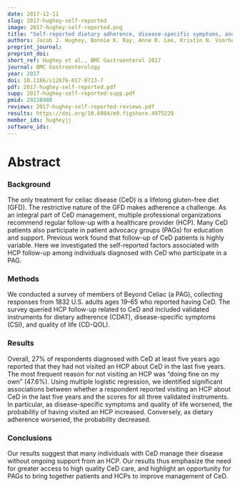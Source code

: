 ```yaml
---
date: 2017-12-11
slug: 2017-hughey-self-reported
image: 2017-hughey-self-reported.png
title: "Self-reported dietary adherence, disease-specific symptoms, and quality of life are associated with healthcare provider follow-up in celiac disease"
authors: Jacob J. Hughey, Bonnie K. Ray, Anne R. Lee, Kristin N. Voorhees, Ciaran P. Kelly, and Detlef Schuppan
preprint_journal: 
preprint_doi: 
short_ref: Hughey et al., BMC Gastroenterol 2017
journal: BMC Gastroenterology
year: 2017
doi: 10.1186/s12876-017-0713-7
pdf: 2017-hughey-self-reported.pdf
supp: 2017-hughey-self-reported-supp.pdf
pmid: 29228908
reviews: 2017-hughey-self-reported-reviews.pdf
results: https://doi.org/10.6084/m9.figshare.4975229
member_ids: hugheyjj
software_ids: 
---
```


# Abstract

### Background
The only treatment for celiac disease (CeD) is a lifelong gluten-free diet (GFD). The restrictive nature of the GFD makes adherence a challenge. As an integral part of CeD management, multiple professional organizations recommend regular follow-up with a healthcare provider (HCP). Many CeD patients also participate in patient advocacy groups (PAGs) for education and support. Previous work found that follow-up of CeD patients is highly variable. Here we investigated the self-reported factors associated with HCP follow-up among individuals diagnosed with CeD who participate in a PAG.

### Methods
We conducted a survey of members of Beyond Celiac (a PAG), collecting responses from 1832 U.S. adults ages 19–65 who reported having CeD. The survey queried HCP follow-up related to CeD and included validated instruments for dietary adherence (CDAT), disease-specific symptoms (CSI), and quality of life (CD-QOL).

### Results
Overall, 27% of respondents diagnosed with CeD at least five years ago reported that they had not visited an HCP about CeD in the last five years. The most frequent reason for not visiting an HCP was “doing fine on my own” (47.6%). Using multiple logistic regression, we identified significant associations between whether a respondent reported visiting an HCP about CeD in the last five years and the scores for all three validated instruments. In particular, as disease-specific symptoms and quality of life worsened, the probability of having visited an HCP increased. Conversely, as dietary adherence worsened, the probability decreased.

### Conclusions
Our results suggest that many individuals with CeD manage their disease without ongoing support from an HCP. Our results thus emphasize the need for greater access to high quality CeD care, and highlight an opportunity for PAGs to bring together patients and HCPs to improve management of CeD.
